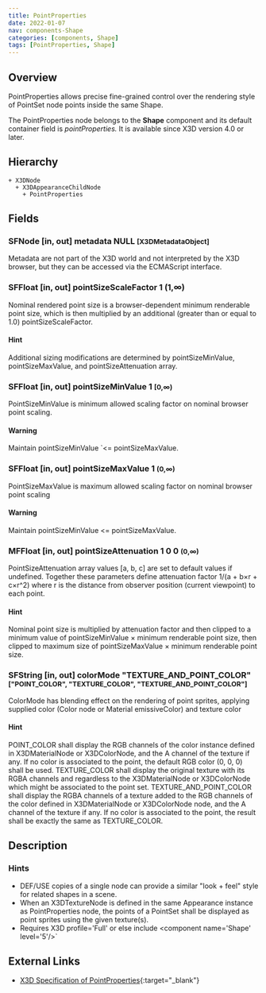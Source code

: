 ```yaml
---
title: PointProperties
date: 2022-01-07
nav: components-Shape
categories: [components, Shape]
tags: [PointProperties, Shape]
---
```

<style>
.post h3 {
  word-spacing: 0.2em;
}
</style>

## Overview

PointProperties allows precise fine-grained control over the rendering style of PointSet node points inside the same Shape.

The PointProperties node belongs to the **Shape** component and its default container field is *pointProperties.* It is available since X3D version 4.0 or later.

## Hierarchy

```
+ X3DNode
  + X3DAppearanceChildNode
    + PointProperties
```

## Fields

### SFNode [in, out] **metadata** NULL <small>[X3DMetadataObject]</small>

Metadata are not part of the X3D world and not interpreted by the X3D browser, but they can be accessed via the ECMAScript interface.

### SFFloat [in, out] **pointSizeScaleFactor** 1 (1,∞)

Nominal rendered point size is a browser-dependent minimum renderable point size, which is then multiplied by an additional (greater than or equal to 1.0) pointSizeScaleFactor.

#### Hint

Additional sizing modifications are determined by pointSizeMinValue, pointSizeMaxValue, and pointSizeAttenuation array.

### SFFloat [in, out] **pointSizeMinValue** 1 <small>[0,∞)</small>

PointSizeMinValue is minimum allowed scaling factor on nominal browser point scaling.

#### Warning

Maintain pointSizeMinValue `<= pointSizeMaxValue.

### SFFloat [in, out] **pointSizeMaxValue** 1 <small>(0,∞)</small>

PointSizeMaxValue is maximum allowed scaling factor on nominal browser point scaling

#### Warning

Maintain pointSizeMinValue \<= pointSizeMaxValue.

### MFFloat [in, out] **pointSizeAttenuation** 1 0 0 <small>(0,∞)</small>

PointSizeAttenuation array values [a, b, c] are set to default values if undefined. Together these parameters define attenuation factor 1/(a + b×r + c×r^2) where r is the distance from observer position (current viewpoint) to each point.

#### Hint

Nominal point size is multiplied by attenuation factor and then clipped to a minimum value of pointSizeMinValue × minimum renderable point size, then clipped to maximum size of pointSizeMaxValue × minimum renderable point size.

### SFString [in, out] **colorMode** "TEXTURE_AND_POINT_COLOR" <small>["POINT_COLOR", "TEXTURE_COLOR", "TEXTURE_AND_POINT_COLOR"]</small>

ColorMode has blending effect on the rendering of point sprites, applying supplied color (Color node or Material emissiveColor) and texture color

#### Hint

POINT_COLOR shall display the RGB channels of the color instance defined in X3DMaterialNode or X3DColorNode, and the A channel of the texture if any. If no color is associated to the point, the default RGB color (0, 0, 0) shall be used. TEXTURE_COLOR shall display the original texture with its RGBA channels and regardless to the X3DMaterialNode or X3DColorNode which might be associated to the point set. TEXTURE_AND_POINT_COLOR shall display the RGBA channels of a texture added to the RGB channels of the color defined in X3DMaterialNode or X3DColorNode node, and the A channel of the texture if any. If no color is associated to the point, the result shall be exactly the same as TEXTURE_COLOR.

## Description

### Hints

- DEF/USE copies of a single node can provide a similar "look + feel" style for related shapes in a scene.
- When an X3DTextureNode is defined in the same Appearance instance as PointProperties node, the points of a PointSet shall be displayed as point sprites using the given texture(s).
- Requires X3D profile='Full' or else include \<component name='Shape' level='5'/>`

## External Links

- [X3D Specification of PointProperties](https://www.web3d.org/documents/specifications/19775-1/V4.0/Part01/components/shape.html#LineProperties){:target="_blank"}
